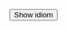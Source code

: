 <script src="https://ajax.googleapis.com/ajax/libs/jquery/3.4.1/jquery.min.js"></script>

<dl id="quote"></dl>

<div>
  <button id="btn1">Show idiom</button>
</div>


<script>
var btn = $("#btn1");
// handle click and add class
btn.on("click", function(e) {

  $.ajax({
    url: "items.json",
    dataType: "json"
  }).done(function(result) {
    let id = Math.floor(Math.random() * 5);
    let idiom = result['idioms'][id]['idiom'];
    let meaning = result['idioms'][id]['meaning'];
    let example = result['idioms'][id]['example'];

    let dstring = "Idiom: " + idiom + " Meaning: " + meaning + " Example: " + example;
    //dataContainer.text(dstring);
    
    document.querySelector("#quote").innerHTML = "<dt>" + idiom + "</dt>" + "<dd><img src='" + example + "' /></dd><dd><strong>Meaning:</strong> " + meaning + "</dd>" ;
  });

});
</script>
